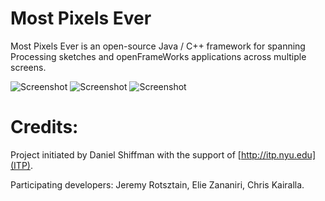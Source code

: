 # Most Pixels Ever

Most Pixels Ever is an open-source Java / C++ framework for spanning Processing sketches and openFrameWorks applications across multiple screens.

![Screenshot](http://farm3.static.flickr.com/2199/2124879919_6a8e447903_m.jpg)  ![Screenshot](http://farm3.static.flickr.com/2201/2125653100_1954bd6189_m.jpg)  ![Screenshot](http://farm3.static.flickr.com/2190/2124878313_c302b6aac7_m.jpg)

# Credits:

Project initiated by Daniel Shiffman with the support of [http://itp.nyu.edu](ITP).

Participating developers: Jeremy Rotsztain, Elie Zananiri, Chris Kairalla.